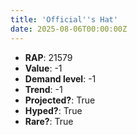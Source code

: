 ```yaml
---
title: 'Official''s Hat'
date: 2025-08-06T00:00:00Z
---
```

- **RAP**: 21579
- **Value**: -1
- **Demand level**: -1
- **Trend**: -1
- **Projected?**: True
- **Hyped?**: True
- **Rare?**: True
